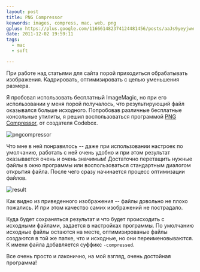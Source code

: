 ```yaml
---
layout: post
title: PNG Compressor
keywords: images, compress, mac, web, png
gplus: https://plus.google.com/116661482374124481456/posts/aaJs9yeyjww
date: 2011-12-02 19:59:11
tags:
  - mac
  - soft

---
```


При работе над статьями для сайта порой приходиться обрабатывать изображения. Кадрировать, оптимизировать с целью уменьшения размера.

Я пробовал использовать бесплатный ImageMagic, но при его использовании у меня порой получалось, что результирующий файл оказывался больше исходного. Попробовав различные бесплатные консольные утилиты, я решил воспользоваться программой [PNG Compressor][1], от создателя Codebox.

[1]: http://www.shpakovski.com/png-compressor/
	"PNG Compressor — Native Mac app for lossless PNG compression"

![pngcompressor][]

[pngcompressor]: http://static.juev.ru/2011/12/pngcompressor.png

Что мне в ней понравилось -- даже при использовании настроек по умолчанию, работать с ней очень удобно и при этом результат оказывается очень и очень значимым! Достаточно перетащить нужные файлы в окно программы или воспользоваться стандартным диалогом открытия файла. После чего сразу начинается процесс оптимизации файлов.

![result][]

[result]: http://static.juev.ru/2011/12/result.png

Как видно из приведенного изображения -- файлы довольно не плохо пожались. И при этом качество самих изображений не пострадало. 

Куда будет сохраняться результат и что будет происходить с исходными файлами, задается в настройках программы. По умолчанию исходные файлы остаются на месте, оптимизированые файлы создаются в той же папке, что и исходные, но они переименовываются. К имени файла добавляется суффикс `-compressed`.

Все очень просто и лаконично, на мой взгляд, очень достойная программа!
